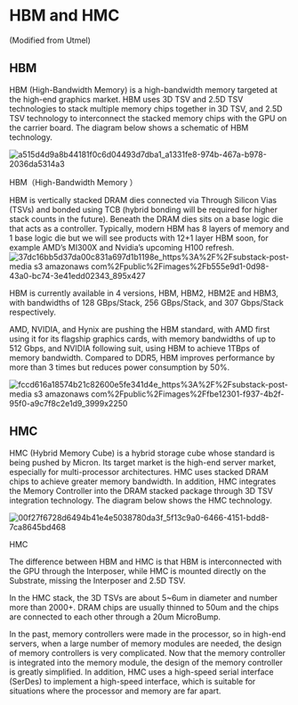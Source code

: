 
# HBM and HMC

(Modified from Utmel)

## HBM

HBM (High-Bandwidth Memory) is a high-bandwidth memory targeted at the high-end graphics market. HBM uses 3D TSV and 2.5D TSV technologies to stack multiple memory chips together in 3D TSV, and 2.5D TSV technology to interconnect the stacked memory chips with the GPU on the carrier board. The diagram below shows a schematic of HBM technology.

![a515d4d9a8b44181f0c6d04493d7dba1_a1331fe8-974b-467a-b978-2036da5314a3](https://github.com/RIOSMPW/3DChipTech/assets/100336131/ee678f04-0981-485e-83fb-27df7bb13a19)

HBM（High-Bandwidth Memory ）


HBM is vertically stacked DRAM dies connected via Through Silicon Vias (TSVs) and bonded using TCB (hybrid bonding will be required for higher stack counts in the future). Beneath the DRAM dies sits on a base logic die that acts as a controller. Typically, modern HBM has 8 layers of memory and 1 base logic die but we will see products with 12+1 layer HBM soon, for example AMD’s MI300X and Nvidia’s upcoming H100 refresh.
![37dc16bb5d37da00c831a697d1b1198e_https%3A%2F%2Fsubstack-post-media s3 amazonaws com%2Fpublic%2Fimages%2Fb555e9d1-0d98-43a0-bc74-3e41edd02343_895x427](https://github.com/RIOSMPW/3DChipTech/assets/100336131/f71a5d91-a469-4f84-a579-ac7b53c58b41)


HBM is currently available in 4 versions, HBM, HBM2, HBM2E and HBM3, with bandwidths of 128 GBps/Stack, 256 GBps/Stack, and 307 Gbps/Stack respectively.

AMD, NVIDIA, and Hynix are pushing the HBM standard, with AMD first using it for its flagship graphics cards, with memory bandwidths of up to 512 Gbps, and NVIDIA following suit, using HBM to achieve 1TBps of memory bandwidth. Compared to DDR5, HBM improves performance by more than 3 times but reduces power consumption by 50%.

![fccd616a18574b21c82600e5fe341d4e_https%3A%2F%2Fsubstack-post-media s3 amazonaws com%2Fpublic%2Fimages%2Ffbe12301-f937-4b2f-95f0-a9c7f8c2e1d9_3999x2250](https://github.com/RIOSMPW/3DChipTech/assets/100336131/ba95bf48-288f-474d-a7d0-19c71158cc27)


## HMC
HMC (Hybrid Memory Cube) is a hybrid storage cube whose standard is being pushed by Micron. Its target market is the high-end server market, especially for multi-processor architectures. HMC uses stacked DRAM chips to achieve greater memory bandwidth. In addition, HMC integrates the Memory Controller into the DRAM stacked package through 3D TSV integration technology. The diagram below shows the HMC technology.

![00f27f6728d6494b41e4e5038780da3f_5f13c9a0-6466-4151-bdd8-7ca8645bd468](https://github.com/RIOSMPW/3DChipTech/assets/100336131/7a2a2b32-dd61-4634-a0ff-fb7d8e65a326)


HMC

The difference between HBM and HMC is that HBM is interconnected with the GPU through the Interposer, while HMC is mounted directly on the Substrate, missing the Interposer and 2.5D TSV.

In the HMC stack, the 3D TSVs are about 5~6um in diameter and number more than 2000+. DRAM chips are usually thinned to 50um and the chips are connected to each other through a 20um MicroBump.

In the past, memory controllers were made in the processor, so in high-end servers, when a large number of memory modules are needed, the design of memory controllers is very complicated. Now that the memory controller is integrated into the memory module, the design of the memory controller is greatly simplified. In addition, HMC uses a high-speed serial interface (SerDes) to implement a high-speed interface, which is suitable for situations where the processor and memory are far apart.
